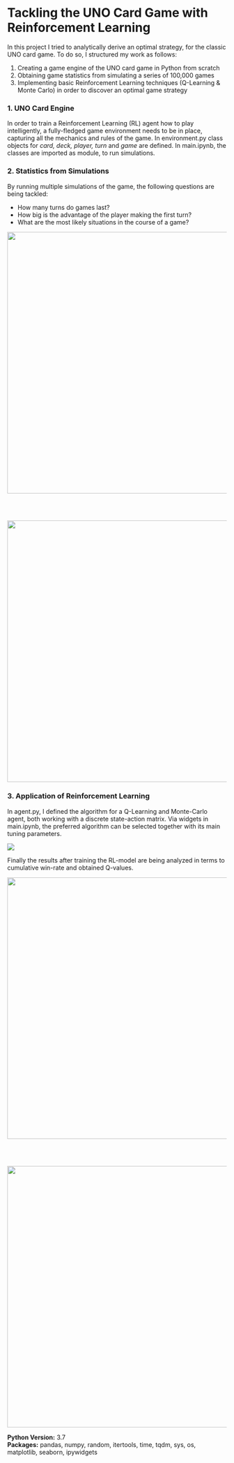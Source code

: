 # Tackling the UNO Card Game with Reinforcement Learning
In this project I tried to analytically derive an optimal strategy, for the classic UNO card game. To do so, I structured my work as follows:
1. Creating a game engine of the UNO card game in Python from scratch
2. Obtaining game statistics from simulating a series of 100,000 games
3. Implementing basic Reinforcement Learning techniques (Q-Learning & Monte Carlo) in order to discover an optimal game strategy

### 1. UNO Card Engine
In order to train a Reinforcement Learning (RL) agent how to play intelligently, a fully-fledged game environment needs to be in place, capturing all the mechanics and rules of the game. In environment.py class objects for <i>card, deck, player, turn</i> and <i>game</i> are defined. In main.ipynb, the classes are imported as module, to run simulations.

### 2. Statistics from Simulations
By running multiple simulations of the game, the following questions are being tackled:
* How many turns do games last?
* How big is the advantage of the player making the first turn?
* What are the most likely situations in the course of a game?

<p align="center"><img src="https://github.com/bernhard-pfann/uno-card-game_rl/blob/main/assets/img/turns.png", width = "600"></p><br><br>
<p align="center"><img src="https://github.com/bernhard-pfann/uno-card-game_rl/blob/main/assets/img/starting-advantage.png", width = "600"></p>

### 3. Application of Reinforcement Learning
In agent.py, I defined the algorithm for a Q-Learning and Monte-Carlo agent, both working with a discrete state-action matrix. Via widgets in main.ipynb, the preferred algorithm can be selected together with its main tuning parameters. 
<p align="left"><img src="https://github.com/bernhard-pfann/uno-card-game_rl/blob/main/assets/img/widgets.PNG"></p>

Finally the results after training the RL-model are being analyzed in terms to cumulative win-rate and obtained Q-values.

<p align="center"><img src="https://github.com/bernhard-pfann/uno-card-game_rl/blob/main/assets/img/win-rate.png", width = "600"></p><br><br>
<p align="center"><img src="https://github.com/bernhard-pfann/uno-card-game_rl/blob/main/assets/img/q-curve.png", width = "600"></p>

**Python Version:** 3.7  
**Packages:** pandas, numpy, random, itertools, time, tqdm, sys, os, matplotlib, seaborn, ipywidgets




